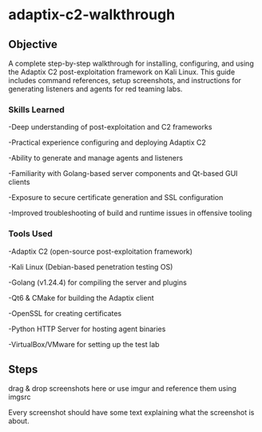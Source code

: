 # adaptix-c2-walkthrough

## Objective
A complete step-by-step walkthrough for installing, configuring, and using the Adaptix C2 post-exploitation framework on Kali Linux. This guide includes command references, setup screenshots, and instructions for generating listeners and agents for red teaming labs.

### Skills Learned
-Deep understanding of post-exploitation and C2 frameworks

-Practical experience configuring and deploying Adaptix C2

-Ability to generate and manage agents and listeners

-Familiarity with Golang-based server components and Qt-based GUI clients

-Exposure to secure certificate generation and SSL configuration

-Improved troubleshooting of build and runtime issues in offensive tooling

### Tools Used
-Adaptix C2 (open-source post-exploitation framework)

-Kali Linux (Debian-based penetration testing OS)

-Golang (v1.24.4) for compiling the server and plugins

-Qt6 & CMake for building the Adaptix client

-OpenSSL for creating certificates

-Python HTTP Server for hosting agent binaries

-VirtualBox/VMware for setting up the test lab

## Steps
drag & drop screenshots here or use imgur and reference them using imgsrc

Every screenshot should have some text explaining what the screenshot is about.

